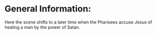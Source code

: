 # General Information:

Here the scene shifts to a later time when the Pharisees accuse Jesus of healing a man by the power of Satan.